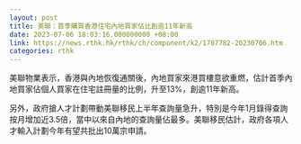 ```yaml
---
layout: post
title: 美聯：首季購買香港住宅內地買家佔比創逾11年新高
date: 2023-07-06 18:03:16.000000000 +08:00
link: https://news.rthk.hk/rthk/ch/component/k2/1707782-20230706.htm
categories: rthk
---
```


美聯物業表示，香港與內地恢復通關後，內地買家來港買樓意欲重燃，估計首季內地買家佔個人買家在住宅註冊量的比例，升至13%，創逾11年新高。

另外，政府搶人才計劃帶動美聯移民上半年查詢量急升，特別是今年1月錄得查詢按月增加近3.5倍，當中以來自內地的查詢量佔最多。美聯移民估計，政府各項人才輸入計劃今年有望共批出10萬宗申請。

